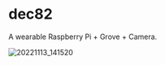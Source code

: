 # dec82

A wearable Raspberry Pi + Grove + Camera.

![20221113_141520](https://user-images.githubusercontent.com/1007567/201549578-87e6f84c-6c79-4a4b-8fd1-343c3ed77519.jpg)
